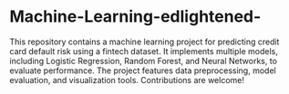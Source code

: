 # Machine-Learning-edlightened-
This repository contains a machine learning project for predicting credit card default risk using a fintech dataset. It implements multiple models, including Logistic Regression, Random Forest, and Neural Networks, to evaluate performance. The project features data preprocessing, model evaluation, and visualization tools. Contributions are welcome!
